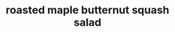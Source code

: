---
servings:
notes: Could add rotisserie chicken for main dish
directions: |-
  * Preheat the oven to 400 degrees
  * Place the squash on a sheet pan and add 2 tablespoons olive oil, the maple syrup, 1 teaspoon salt, and ½ teaspoon pepper and toss
  * Roast the squash for 15 to 20 minutes, turning once, until tender
  * Add the cranberries to the pan for the last 5 minutes
  * While the squash is roasting, combine the apple cider, vinegar, and shallots in a small saucepan and bring to a boil over medium-high heat
  * Cook for 6 to 8 minutes, until the cider is reduced to about ¼ cup
  * Turn off the heat, whisk in the mustard, ½ cup olive oil, 1 teaspoon salt, and ½ teaspoon pepper
  * Place the arugula in a large salad bowl and add the roasted squash mixture, the walnuts, and the grated parmesan
  * Spoon just enough vinaigrette over the salad to moisten, and toss well
  * Sprinkle with salt and pepper and serve immediately
ingredients: |-
  * 1\t(1 ½-pound) butternut squash, peeled and 3/4-inch diced
  * good olive oil
  * 1\ttablespoon pure maple syrup
  * kosher salt and freshly ground black pepper
  * 3 tablespoons dried cranberries
  * 3/4 cup apple cider or apple juice
  * 2\ttablespoons cider vinegar
  * 2\ttablespoons minced shallots
  * 2\tteaspoons dijon mustard
  * 4 ounces baby arugula, washed and spun dry
  * 1/2\tcup walnut halves, toasted
  * 3/4 cup freshly grated parmesan cheese
rating: 4
ease: easy
category: side dish
subcategory: ['vegetable']
href: 'https://barefootcontessa.com/recipes/roasted-butternut-squash-salad-with-warm-cider-vinaigrette'
totalTime:
cookTime:
prepTime:
title: roasted maple butternut squash salad
path: /roasted-maple-butternut-squash-salad
---